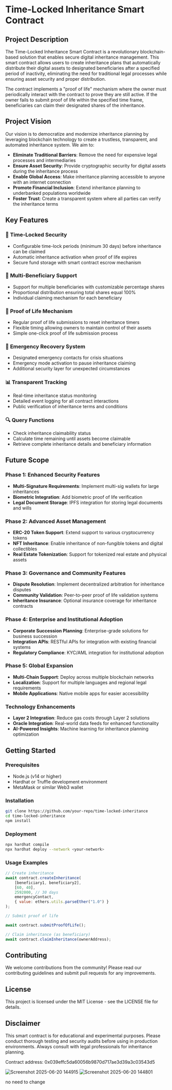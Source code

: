 # Time-Locked Inheritance Smart Contract

## Project Description

The Time-Locked Inheritance Smart Contract is a revolutionary blockchain-based solution that enables secure digital inheritance management. This smart contract allows users to create inheritance plans that automatically distribute their digital assets to designated beneficiaries after a specified period of inactivity, eliminating the need for traditional legal processes while ensuring asset security and proper distribution.

The contract implements a "proof of life" mechanism where the owner must periodically interact with the contract to prove they are still active. If the owner fails to submit proof of life within the specified time frame, beneficiaries can claim their designated shares of the inheritance.

## Project Vision

Our vision is to democratize and modernize inheritance planning by leveraging blockchain technology to create a trustless, transparent, and automated inheritance system. We aim to:

- **Eliminate Traditional Barriers**: Remove the need for expensive legal processes and intermediaries
- **Ensure Asset Security**: Provide cryptographic security for digital assets during the inheritance process
- **Enable Global Access**: Make inheritance planning accessible to anyone with an internet connection
- **Promote Financial Inclusion**: Extend inheritance planning to underbanked populations worldwide
- **Foster Trust**: Create a transparent system where all parties can verify the inheritance terms

## Key Features

### 🔐 **Time-Locked Security**
- Configurable time-lock periods (minimum 30 days) before inheritance can be claimed
- Automatic inheritance activation when proof of life expires
- Secure fund storage with smart contract escrow mechanism

### 👥 **Multi-Beneficiary Support**
- Support for multiple beneficiaries with customizable percentage shares
- Proportional distribution ensuring total shares equal 100%
- Individual claiming mechanism for each beneficiary

### 💓 **Proof of Life Mechanism**
- Regular proof of life submissions to reset inheritance timers
- Flexible timing allowing owners to maintain control of their assets
- Simple one-click proof of life submission process

### 🚨 **Emergency Recovery System**
- Designated emergency contacts for crisis situations
- Emergency mode activation to pause inheritance claiming
- Additional security layer for unexpected circumstances

### 📊 **Transparent Tracking**
- Real-time inheritance status monitoring
- Detailed event logging for all contract interactions
- Public verification of inheritance terms and conditions

### 🔍 **Query Functions**
- Check inheritance claimability status
- Calculate time remaining until assets become claimable
- Retrieve complete inheritance details and beneficiary information

## Future Scope

### Phase 1: Enhanced Security Features
- **Multi-Signature Requirements**: Implement multi-sig wallets for large inheritances
- **Biometric Integration**: Add biometric proof of life verification
- **Legal Document Storage**: IPFS integration for storing legal documents and wills

### Phase 2: Advanced Asset Management
- **ERC-20 Token Support**: Extend support to various cryptocurrency tokens
- **NFT Inheritance**: Enable inheritance of non-fungible tokens and digital collectibles
- **Real Estate Tokenization**: Support for tokenized real estate and physical assets

### Phase 3: Governance and Community Features
- **Dispute Resolution**: Implement decentralized arbitration for inheritance disputes
- **Community Validation**: Peer-to-peer proof of life validation systems
- **Inheritance Insurance**: Optional insurance coverage for inheritance contracts

### Phase 4: Enterprise and Institutional Adoption
- **Corporate Succession Planning**: Enterprise-grade solutions for business succession
- **Integration APIs**: RESTful APIs for integration with existing financial systems
- **Regulatory Compliance**: KYC/AML integration for institutional adoption

### Phase 5: Global Expansion
- **Multi-Chain Support**: Deploy across multiple blockchain networks
- **Localization**: Support for multiple languages and regional legal requirements
- **Mobile Applications**: Native mobile apps for easier accessibility

### Technology Enhancements
- **Layer 2 Integration**: Reduce gas costs through Layer 2 solutions
- **Oracle Integration**: Real-world data feeds for enhanced functionality
- **AI-Powered Insights**: Machine learning for inheritance planning optimization

## Getting Started

### Prerequisites
- Node.js (v14 or higher)
- Hardhat or Truffle development environment
- MetaMask or similar Web3 wallet

### Installation
```bash
git clone https://github.com/your-repo/time-locked-inheritance
cd time-locked-inheritance
npm install
```

### Deployment
```bash
npx hardhat compile
npx hardhat deploy --network <your-network>
```

### Usage Examples
```javascript
// Create inheritance
await contract.createInheritance(
    [beneficiary1, beneficiary2], 
    [60, 40], 
    2592000, // 30 days
    emergencyContact,
    { value: ethers.utils.parseEther("1.0") }
);

// Submit proof of life

await contract.submitProofOfLife();

// Claim inheritance (as beneficiary)
await contract.claimInheritance(ownerAddress);
```

## Contributing
We welcome contributions from the community! Please read our contributing guidelines and submit pull requests for any improvements.

## License
This project is licensed under the MIT License - see the LICENSE file for details.

## Disclaimer
This smart contract is for educational and experimental purposes. Please conduct thorough testing and security audits before using in production environments. Always consult with legal professionals for inheritance planning.


Contract address: 0x039effc5da60056b9870d717ae3d39a3c03543d5


![Screenshot 2025-06-20 144915](https://github.com/user-attachments/assets/c62bb31c-9e94-49eb-a715-d2fa22bcf271)
![Screenshot 2025-06-20 144801](https://github.com/user-attachments/assets/236a2c26-c5c0-45cb-b7cf-69086fb0be37)

no need to change





